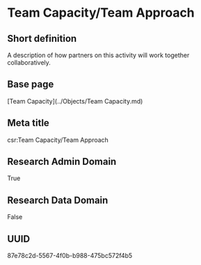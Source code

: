 # Team Capacity/Team Approach
## Short definition
A description of how partners on this activity will work together collaboratively.
## Base page
[Team Capacity](../Objects/Team Capacity.md)
## Meta title
csr:Team Capacity/Team Approach
## Research Admin Domain
True
## Research Data Domain
False
## UUID
87e78c2d-5567-4f0b-b988-475bc572f4b5
